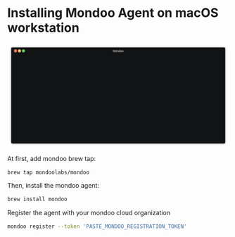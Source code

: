 # Installing Mondoo Agent on macOS workstation

![Installing Mondoo Agent on macOS workstation](../static/videos/mondoo-setup-macos.gif)

At first, add mondoo brew tap:

```
brew tap mondoolabs/mondoo
```

Then, install the mondoo agent:

```bash
brew install mondoo
```

Register the agent with your mondoo cloud organization

```bash
mondoo register --token 'PASTE_MONDOO_REGISTRATION_TOKEN'
```

